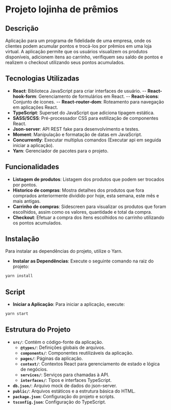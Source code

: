 # Projeto lojinha de prêmios

## Descrição

Aplicação para um programa de fidelidade de uma empresa, onde os clientes podem acumular pontos e trocá-los por prêmios em uma loja virtual. A aplicação permite que os usuários visualizem os produtos disponíveis, adicionem itens ao carrinho, verifiquem seu saldo de pontos e realizem o checkout utilizando seus pontos acumulados.

## Tecnologias Utilizadas

- **React**: Biblioteca JavaScript para criar interfaces de usuário.
  -- **React-hook-form**: Gerenciamento de formulários em React.
  -- **React-icons**: Conjunto de ícones.
  -- **React-router-dom**: Roteamento para navegação em aplicações React.
- **TypeScript**: Superset do JavaScript que adiciona tipagem estática.
- **SASS/SCSS**: Pré-processador CSS para estilização de componentes React.
- **Json-server**: API REST fake para desenvolvimento e testes.
- **Moment**: Manipulação e formatação de datas em JavaScript.
- **Concurrently**: Executar multiplus comandos (Executar api em seguida iniciar a aplicação).
- **Yarn**: Gerenciador de pacotes para o projeto.

## Funcionalidades

- **Listagem de produtos**: Listagem dos produtos que podem ser trocados por pontos.
- **Historico de compras**: Mostra detalhes dos produtos que fora comprados anteriormente dividido por hoje, esta semana, este mês e mais antigas.
- **Carrinho de compras**: Sidescreen para visualizar os produtos que foram escolhidos, assim como os valores, quantidade e total da compra.
- **Checkout**: Efetuar a compra dos itens escolhidos no carrinho utilizando os pontos acumulados.

## Instalação

Para instalar as dependências do projeto, utilize o Yarn.

- **Instalar as Dependências**: Execute o seguinte comando na raiz do projeto:

```bash
yarn install
```

## Script

- **Iniciar a Aplicação**: Para iniciar a aplicação, execute:

```bash
yarn start
```

## Estrutura do Projeto

- **`src/`**: Contém o código-fonte da aplicação.
  - **`@types/`**: Definições globais de arquivos.
  - **`components/`**: Componentes reutilizáveis da aplicação.
  - **`pages/`**: Páginas da aplicação.
  - **`context/`**: Contextos React para gerenciamento de estado e lógica de negócios.
  - **`services/`**: Serviços para chamadas à API.
  - **`interfaces/`**: Tipos e interfaces TypeScript.
- **`db.json/`**: Arquivo mock de dados do json-server.
- **`public/`**: Arquivos estáticos e a estrutura básica do HTML.
- **`package.json`**: Configuração do projeto e scripts.
- **`tsconfig.json`**: Configuração do TypeScript.

